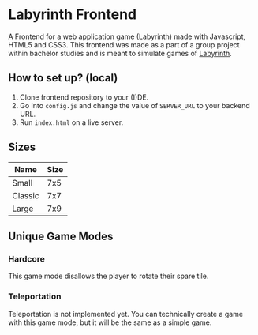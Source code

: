 # Labyrinth Frontend

A Frontend for a web application game (Labyrinth) made with Javascript, HTML5 and CSS3. This frontend was made as a part of a group project within bachelor studies and is meant to simulate games of [Labyrinth](https://www.ravensburger.org/ca-en/discover/labyrinth/index.html).

## How to set up? (local)

1. Clone frontend repository to your (I)DE.
2. Go into `config.js` and change the value of `SERVER_URL` to your backend URL.
3. Run `index.html` on a live server.

## Sizes

|Name|Size|
|---|---|
|Small|7x5|
|Classic|7x7|
|Large|7x9|

## Unique Game Modes
### Hardcore
This game mode disallows the player to rotate their spare tile.

### Teleportation
Teleportation is not implemented yet. You can technically create a game with this game mode, but it will be the same as a simple game.